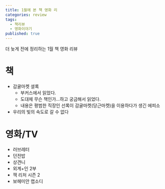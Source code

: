 ```yaml
---
title: 1월에 본 책 영화 리
categories: review
tags:
  - 책리뷰
  - 영화이야기
published: true
---
```

더 늦게 전에 정리하는 1월 책 영화 리뷰

# 책
- 감귤마켓 셜록
	- 부커스에서 읽었다.
	- 도대체 무슨 책인가...하고 궁금해서 읽었다.
	- 내용은 평범한 직장인 선록이 감귤마켓(당근마켓)을 이용하다가 생긴 에피소
- 우리의 빛의 속도로 갈 수 없다

# 영화/TV
- 러브레터
- 던전밥
- 상견니
- 외계+인 2부
- 잭 리처 시즌 2
- 보헤미안 랩소디